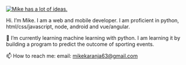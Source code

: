 [![Mike has a lot of ideas.](https://i.ibb.co/VqfW2hW/githubcover.png)](https://www.mikekaranja.tech)

Hi. I’m Mike. I am a web and mobile developer. I am proficient in python, html/css/javascript, node, android and vue/angular. 

🌱 I’m currently learning machine learning with python. I am learning it by building a program to predict the outcome of sporting events. 

📫 How to reach me: email: mikekaranja63@gmail.com

<!--
**mikekaranja/mikekaranja** is a ✨ _special_ ✨ repository because its `README.md` (this file) appears on your GitHub profile.

Here are some ideas to get you started:

- 🔭 I’m currently working on ...
- 🌱 I’m currently learning ...
- 👯 I’m looking to collaborate on ...
- 🤔 I’m looking for help with ...
- 💬 Ask me about ...
- 📫 How to reach me: ...
- 😄 Pronouns: ...
- ⚡ Fun fact: ...
-->
